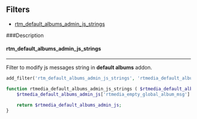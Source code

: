 ## Filters

* [rtm_default_albums_admin_js_strings](#rtm_default_albums_admin_js_strings)

###Description

#### rtm_default_albums_admin_js_strings <a name="rtm_default_albums_admin_js_strings"></a>
***
Filter to modify js messages string in **default albums** addon.
```php
add_filter('rtm_default_albums_admin_js_strings', 'rtmedia_default_albums_admin_js_strings', 10, 1 );

function rtmedia_default_albums_admin_js_strings ( $rtmedia_default_albums_admin_js ) {
	$rtmedia_default_albums_admin_js['rtmedia_empty_global_album_msg'] = 'Album name can not be empty..';

	return $rtmedia_default_albums_admin_js;
}
```
